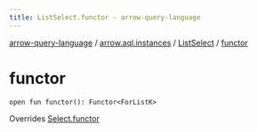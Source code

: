```yaml
---
title: ListSelect.functor - arrow-query-language
---
```


[arrow-query-language](../../index.html) / [arrow.aql.instances](../index.html) / [ListSelect](index.html) / [functor](./functor.html)

# functor

`open fun functor(): Functor<ForListK>`

Overrides [Select.functor](../../arrow.aql/-select/functor.html)

